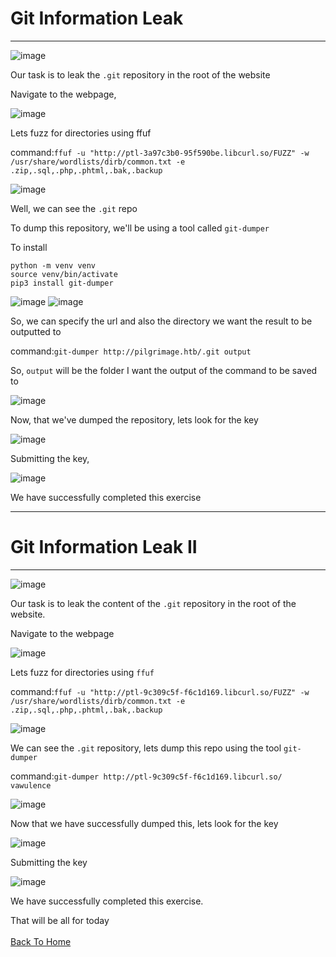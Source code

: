 # Git Information Leak
<hr>

![image](https://github.com/BlackAnon22/BlackAnon22.github.io/assets/67879936/119a94f6-3623-46d3-8263-1d00d54b9b0b)

Our task is to leak the ```.git``` repository in the root of the website

Navigate to the webpage,

![image](https://github.com/BlackAnon22/BlackAnon22.github.io/assets/67879936/aa5c8cc4-4d2f-45a9-8a76-af90b1f31561)

Lets fuzz for directories using ffuf

command:```ffuf -u "http://ptl-3a97c3b0-95f590be.libcurl.so/FUZZ" -w /usr/share/wordlists/dirb/common.txt -e .zip,.sql,.php,.phtml,.bak,.backup```

![image](https://github.com/BlackAnon22/BlackAnon22.github.io/assets/67879936/a4f09d64-ea5e-419c-bb51-00d72a2a056c)

Well, we can see the ```.git``` repo

To dump this repository, we'll be using a tool called ```git-dumper```

To install

```
python -m venv venv
source venv/bin/activate
pip3 install git-dumper
```

![image](https://github.com/BlackAnon22/BlackAnon22.github.io/assets/67879936/26427aeb-f6c3-4958-959e-ecd59d0c823f)
![image](https://github.com/BlackAnon22/BlackAnon22.github.io/assets/67879936/eddace71-6e65-4992-9b2d-b666c12dc6a7)

So, we can specify the url and also the directory we want the result to be outputted to

command:```git-dumper http://pilgrimage.htb/.git output```

So, ```output``` will be the folder I want the output of the command to be saved to

![image](https://github.com/BlackAnon22/BlackAnon22.github.io/assets/67879936/404e42d8-7353-45fa-b56b-8d0f27f22b03)

Now, that we've dumped the repository, lets look for the key

![image](https://github.com/BlackAnon22/BlackAnon22.github.io/assets/67879936/ff10d31e-efc3-43d5-943f-60be569d5964)

Submitting the key,

![image](https://github.com/BlackAnon22/BlackAnon22.github.io/assets/67879936/65c5e085-1c4a-4130-8ce3-b0459bef2d7b)

We have successfully completed this exercise

----------------------------

# Git Information Leak II
<hr>

![image](https://github.com/BlackAnon22/BlackAnon22.github.io/assets/67879936/1d4cea03-96e6-412e-a70a-edff313e518b)

Our task is to leak the content of the ```.git``` repository in the root of the website.

Navigate to the webpage

![image](https://github.com/BlackAnon22/BlackAnon22.github.io/assets/67879936/186e2585-f95f-42a0-85a4-1be14453a349)

Lets fuzz for directories using ```ffuf```

command:```ffuf -u "http://ptl-9c309c5f-f6c1d169.libcurl.so/FUZZ" -w /usr/share/wordlists/dirb/common.txt -e .zip,.sql,.php,.phtml,.bak,.backup```

![image](https://github.com/BlackAnon22/BlackAnon22.github.io/assets/67879936/65b1be56-092f-4802-bd25-eff51a7cb75f)

We can see the ```.git``` repository, lets dump this repo using the tool ```git-dumper```

command:```git-dumper http://ptl-9c309c5f-f6c1d169.libcurl.so/ vawulence```

![image](https://github.com/BlackAnon22/BlackAnon22.github.io/assets/67879936/bddba8f9-1d65-48d2-82f9-0dd7653dadbc)

Now that we have successfully dumped this, lets look for the key

![image](https://github.com/BlackAnon22/BlackAnon22.github.io/assets/67879936/8dbbe66f-91e2-4bbd-a05d-7d2fa06d3ddc)

Submitting the key

![image](https://github.com/BlackAnon22/BlackAnon22.github.io/assets/67879936/fabccab9-a85b-41a9-96a9-09f273deac16)

We have successfully completed this exercise.

That will be all for today
<br><br>
[Back To Home](../../index.md)






















